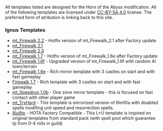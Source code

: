 All templates listed are designed for the Horn of the Abyss modification.
All of the following templates are licensed under [CC-BY-SA 4.0](https://github.com/mkalinowski2/ignus-h3-templates/blob/master/license.md) license. The preferred form of atribution is linking back to this site.

### Ignus Templates
* [mt_Firewalk 2.2](./templates/mt_Firewalk_2.2) - Hotfix version of mt_Firewalk_2.1 after Factory update
* [mt_Firewalk 2.1](./templates/mt_Firewalk_2.1)
* [mt_Firewalk 2.0](./templates/mt_Firewalk_2.0)
* [mt_Firewalk 1.7](./templates/mt_Firewalk_1.7) - Hotfix version of mt_Firewalk_1.6e after Factory update
* [mt_Firewalk 1.6f](./templates/mt_Firewalk_1.6f) - Upgraded version of mt_Firewalk_1.6f with random AI town/terrain
* [mt_Firewalk 1.6e](./templates/mt_Firewalk_1.6e) - Rich mirror template with 3 castles on start and with fast gameplay
* [Firewalk 1.7](./templates/Firewalk_1.7) - Rich template with 3 castles on start and with fast gameplay
* [mt_Speedrun 1.0b](./templates/mt_Speedrun_1.0b) - One zone mirror template - this is focused on fast contact with other player game
* [mt_TryHard](./templates/mt_TryHard) - This template is mirrorized version of 6lm10a with disabled spells modifing unit speed and resurrection spells.
* [8lu6tp](./templates/8lu6tp) - HOTA Factory Compatible - This L+U template is inspired on original templates from standard pack (with spell pool which guarantee tp from 0-4 rolls in guild)
